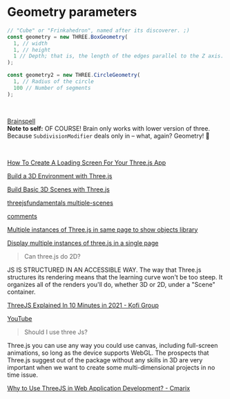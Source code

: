 # Geometry parameters

```js
// "Cube" or "Frinkahedron", named after its discoverer. ;)
const geometry = new THREE.BoxGeometry(
  1, // width
  1, // height
  1 // Depth; that is, the length of the edges parallel to the Z axis.
);

const geometry2 = new THREE.CircleGeometry(
  1, // Radius of the circle
  100 // Number of segments
);
```

<br>

[Brainspell](https://web.archive.org/web/20180206125803/http://brainspell.org/article/24996404)<br>
**Note to self:** OF COURSE!  Brain only works with lower version of three.  Because `SubdivisionModifier` deals only in &ndash; what, again?  Geometry! 💢

<br>

[How To Create A Loading Screen For Your Three.js App](https://www.youtube.com/watch?v=zMzuPIiznQ4)

[Build a 3D Environment with Three.js](https://www.codecademy.com/article/brandondusch/build-a-3d-environment-with-three-js)

[Build Basic 3D Scenes with Three.js](https://javascript.plainenglish.io/three-js-lesson-1-building-basic-3d-scenes-with-three-js-e06d05c28feb)

[threejsfundamentals multiple-scenes](https://r105.threejsfundamentals.org/threejs/lessons/threejs-multiple-scenes.html)

[comments](https://threejsfundamentals.org/threejs/lessons/threejs-multiple-scenes.html)

[Multiple instances of Three.js in same page to show objects library](https://discourse.threejs.org/t/multiple-instances-of-three-js-in-same-page-to-show-objects-library/18341)

[Display multiple instances of three.js in a single page](https://stackoverflow.com/questions/33959538/display-multiple-instances-of-three-js-in-a-single-page)

> Can three.js do 2D?

JS IS STRUCTURED IN AN ACCESSIBLE WAY. The way that Three.js structures its rendering means that the learning curve won't be too steep. It organizes all of the renders you'll do, whether 3D or 2D, under a "Scene" container.

[ThreeJS Explained In 10 Minutes in 2021 - Kofi Group](https://www.kofi-group.com/threejs-explained-in-10-minutes/)

[YouTube](https://www.youtube.com/watch?v=ZiT2tN2eEro)

> Should I use three Js?

Three.js you can use any way you could use canvas, including full-screen animations, so long as the device supports WebGL. The prospects that Three.js suggest out of the package without any skills in 3D are very important when we want to create some multi-dimensional projects in no time issue.

[Why to Use ThreeJS in Web Application Development? - Cmarix](https://www.cmarix.com/blog/why-to-use-threejs-in-web-application-development/)
